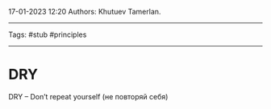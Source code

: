 17-01-2023
12:20
Authors: Khutuev Tamerlan.
***
Tags: #stub #principles
***
# DRY

 DRY – Don’t repeat yourself (не повторяй себя)
